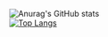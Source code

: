 ![Anurag's GitHub stats](https://github-readme-stats.vercel.app/api?username=HzyGamingTM&theme=radical&show=reviews,discussions_started,discussions_answered,prs_merged,prs_merged_percentage)<br>
[![Top Langs](https://github-readme-stats.vercel.app/api/top-langs/?username=HzyGamingTM&theme=radical&layout=compact&hide=C++,c)](https://github.com/anuraghazra/github-readme-stats)
